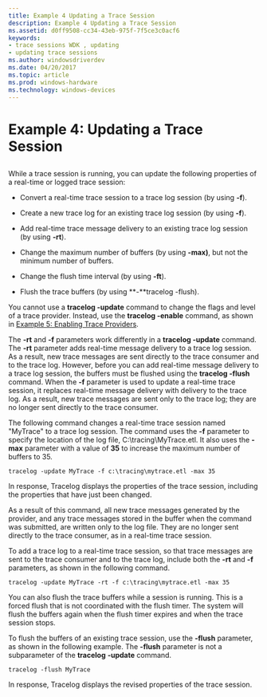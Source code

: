 ```yaml
---
title: Example 4 Updating a Trace Session
description: Example 4 Updating a Trace Session
ms.assetid: d0ff9508-cc34-43eb-975f-7f5ce3c0acf6
keywords:
- trace sessions WDK , updating
- updating trace sessions
ms.author: windowsdriverdev
ms.date: 04/20/2017
ms.topic: article
ms.prod: windows-hardware
ms.technology: windows-devices
---
```


# Example 4: Updating a Trace Session

## <span id="ddk_updating_a_trace_session_tools"></span><span id="DDK_UPDATING_A_TRACE_SESSION_TOOLS"></span>

While a trace session is running, you can update the following properties of a real-time or logged trace session:

-   Convert a real-time trace session to a trace log session (by using **-f**).

-   Create a new trace log for an existing trace log session (by using **-f**).

-   Add real-time trace message delivery to an existing trace log session (by using **-rt**).

-   Change the maximum number of buffers (by using **-max)**, but not the minimum number of buffers.

-   Change the flush time interval (by using **-ft**).

-   Flush the trace buffers (by using **-**tracelog -flush).

You cannot use a **tracelog -update** command to change the flags and level of a trace provider. Instead, use the **tracelog -enable** command, as shown in [Example 5: Enabling Trace Providers](example-5--enabling-trace-providers.md).

The **-rt** and **-f** parameters work differently in a **tracelog -update** command. The **-rt** parameter adds real-time message delivery to a trace log session. As a result, new trace messages are sent directly to the trace consumer and to the trace log. However, before you can add real-time message delivery to a trace log session, the buffers must be flushed using the **tracelog -flush** command. When the **-f** parameter is used to update a real-time trace session, it replaces real-time message delivery with delivery to the trace log. As a result, new trace messages are sent only to the trace log; they are no longer sent directly to the trace consumer.

The following command changes a real-time trace session named "MyTrace" to a trace log session. The command uses the **-f** parameter to specify the location of the log file, C:\\tracing\\MyTrace.etl. It also uses the **-max** parameter with a value of **35** to increase the maximum number of buffers to 35.

```
tracelog -update MyTrace -f c:\tracing\mytrace.etl -max 35
```

In response, Tracelog displays the properties of the trace session, including the properties that have just been changed.

As a result of this command, all new trace messages generated by the provider, and any trace messages stored in the buffer when the command was submitted, are written only to the log file. They are no longer sent directly to the trace consumer, as in a real-time trace session.

To add a trace log to a real-time trace session, so that trace messages are sent to the trace consumer and to the trace log, include both the **-rt** and **-f** parameters, as shown in the following command.

```
tracelog -update MyTrace -rt -f c:\tracing\mytrace.etl -max 35
```

You can also flush the trace buffers while a session is running. This is a forced flush that is not coordinated with the flush timer. The system will flush the buffers again when the flush timer expires and when the trace session stops.

To flush the buffers of an existing trace session, use the **-flush** parameter, as shown in the following example. The **-flush** parameter is not a subparameter of the **tracelog** **-update** command.

```
tracelog -flush MyTrace
```

In response, Tracelog displays the revised properties of the trace session.
